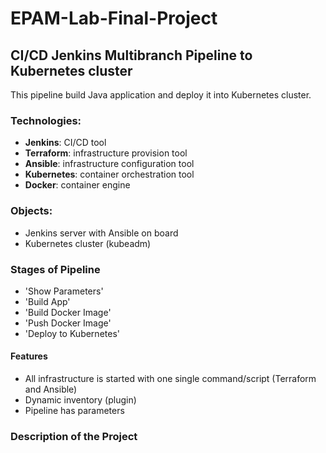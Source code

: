 # EPAM-Lab-Final-Project
## CI/CD Jenkins Multibranch Pipeline to Kubernetes cluster
This pipeline build Java application and deploy it into Kubernetes cluster.

### Technologies:
- **Jenkins**: CI/CD tool
- **Terraform**: infrastructure provision tool
- **Ansible**: infrastructure configuration tool
- **Kubernetes**: container orchestration tool
- **Docker**: container engine

### Objects:
- Jenkins server with Ansible on board
- Kubernetes cluster (kubeadm)

### Stages of Pipeline
- 'Show Parameters'
- 'Build App'
- 'Build Docker Image'
- 'Push Docker Image'
- 'Deploy to Kubernetes'

#### Features
- All infrastructure is started with one single command/script (Terraform and Ansible)
- Dynamic inventory (plugin)
- Pipeline has parameters

### Description of the Project

